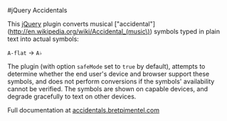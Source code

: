 #jQuery Accidentals

This [jQuery](https://github.com/jquery/jquery) plugin converts musical ["accidental"](http://en.wikipedia.org/wiki/Accidental_(music\)) symbols typed in plain text into actual symbols:

`A-flat` → `A♭`

The plugin (with option `safeMode` set to `true` by default), attempts to determine whether the end user's device and browser support these symbols, and does not perform conversions if the symbols' availability cannot be verified. The symbols are shown on capable devices, and degrade gracefully to text on other devices.

Full documentation at [accidentals.bretpimentel.com](http://accidentals.bretpimentel.com)